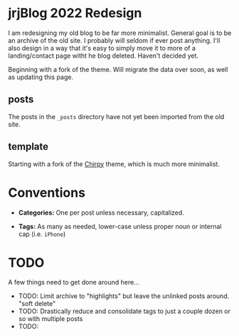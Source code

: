 # jrjBlog 2022 Redesign

I am redesigning my old blog to be far more minimalist. General goal is to be an archive of the old site. I probably will seldom if ever post anything. I'll also design in a way that it's easy to simply move it to more of a landing/contact page witht he blog deleted. Haven't decided yet.

Beginning with a fork of the theme. Will migrate the data over soon, as well as updating this page.

## posts
The posts in the `_posts` directory have not yet been imported from the old site.

## template
Starting with a fork of the [Chirpy](https://github.com/cotes2020/jekyll-theme-chirpy) theme, which is much more minimalist.

# Conventions

- **Categories:** One per post unless necessary, capitalized.

- **Tags:** As many as needed, lower-case unless proper noun or internal cap (i.e. `iPhone`)

# TODO
A few things need to get done around here...

- TODO: Limit archive to "highlights" but leave the unlinked posts around. "soft delete"
- TODO: Drastically reduce and consolidate tags to just a couple dozen or so with multiple posts
- TODO: 